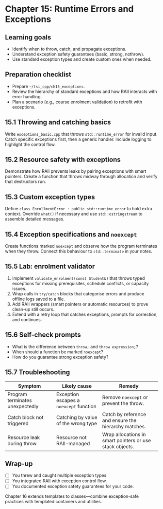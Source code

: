 # Chapter 15: Runtime Errors and Exceptions

## Learning goals

- Identify when to throw, catch, and propagate exceptions.
- Understand exception safety guarantees (basic, strong, nothrow).
- Use standard exception types and create custom ones when needed.

## Preparation checklist

- Prepare `~/tsi_cpp/ch15_exceptions`.
- Review the hierarchy of standard exceptions and how RAII interacts with error handling.
- Plan a scenario (e.g., course enrolment validation) to retrofit with exceptions.

## 15.1 Throwing and catching basics

Write `exceptions_basic.cpp` that throws `std::runtime_error` for invalid input. Catch specific exceptions first, then a generic handler. Include logging to highlight the control flow.

## 15.2 Resource safety with exceptions

Demonstrate how RAII prevents leaks by pairing exceptions with smart pointers. Create a function that throws midway through allocation and verify that destructors run.

## 15.3 Custom exception types

Define `class EnrollmentError : public std::runtime_error` to hold extra context. Override `what()` if necessary and use `std::ostringstream` to assemble detailed messages.

## 15.4 Exception specifications and `noexcept`

Create functions marked `noexcept` and observe how the program terminates when they throw. Connect this behaviour to `std::terminate` in your notes.

## 15.5 Lab: enrolment validator

1. Implement `validate_enrolment(const Student&)` that throws typed exceptions for missing prerequisites, schedule conflicts, or capacity issues.
2. Wrap calls in `try/catch` blocks that categorise errors and produce offline logs saved to a file.
3. Add RAII wrappers (smart pointers or automatic resources) to prove clean-up still occurs.
4. Extend with a retry loop that catches exceptions, prompts for correction, and continues.

## 15.6 Self-check prompts

- What is the difference between `throw;` and `throw expression;`?
- When should a function be marked `noexcept`?
- How do you guarantee strong exception safety?

## 15.7 Troubleshooting

| Symptom | Likely cause | Remedy |
| --- | --- | --- |
| Program terminates unexpectedly | Exception escapes a `noexcept` function | Remove `noexcept` or prevent the throw. |
| Catch block not triggered | Catching by value of the wrong type | Catch by reference and ensure the hierarchy matches. |
| Resource leak during throw | Resource not RAII-managed | Wrap allocations in smart pointers or use stack objects. |

## Wrap-up

- [ ] You threw and caught multiple exception types.
- [ ] You integrated RAII with exception control flow.
- [ ] You documented exception safety guarantees for your code.

Chapter 16 extends templates to classes—combine exception-safe practices with templated containers and utilities.
